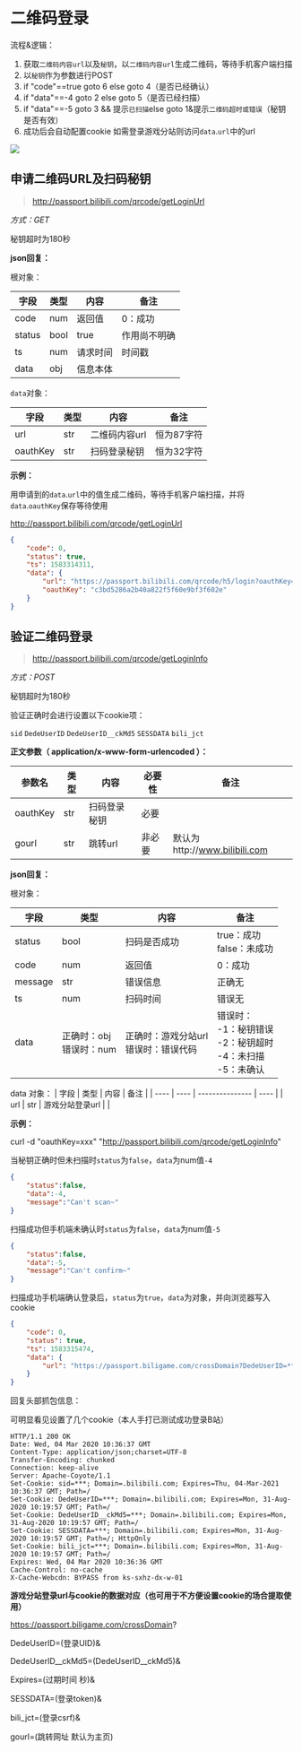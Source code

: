 # 二维码登录

流程&逻辑：

1. 获取`二维码内容url`以及`秘钥`，以`二维码内容url`生成二维码，等待手机客户端扫描
2. 以`秘钥`作为参数进行POST
3. if "code"==true goto 6                               else goto 4（是否已经确认）
4. if "data"==-4   goto 2                                else goto 5（是否已经扫描）
5. if "data"==-5   goto 3 && 提示`已扫描`else goto 1&提示`二维码超时或错误`（秘钥是否有效）
6. 成功后会自动配置cookie 如需登录游戏分站则访问`data`.`url`中的url

<img src="/imgs/2233login.png"/>



## 申请二维码URL及扫码秘钥 

> http://passport.bilibili.com/qrcode/getLoginUrl

*方式：GET*

秘钥超时为180秒

**json回复：**

根对象：

| 字段   | 类型 | 内容     | 备注         |
| ------ | ---- | -------- | ------------ |
| code   | num  | 返回值   | 0：成功      |
| status | bool | true     | 作用尚不明确 |
| ts     | num  | 请求时间 | 时间戳       |
| data   | obj  | 信息本体 |              |

`data`对象：

| 字段     | 类型  | 内容          | 备注       |
| -------- | ----- | ------------- | ---------- |
| url      | str   | 二维码内容url | 恒为87字符 |
| oauthKey | str   | 扫码登录秘钥  | 恒为32字符 |

**示例：**

用申请到的`data`.`url`中的值生成二维码，等待手机客户端扫描，并将`data`.`oauthKey`保存等待使用

http://passport.bilibili.com/qrcode/getLoginUrl
```json
{
	"code": 0,
	"status": true,
	"ts": 1583314311,
	"data": {
		"url": "https://passport.bilibili.com/qrcode/h5/login?oauthKey=c3bd5286a2b40a822f5f60e9bf3f602e",
		"oauthKey": "c3bd5286a2b40a822f5f60e9bf3f602e"
	}
}
```



## 验证二维码登录 

> http://passport.bilibili.com/qrcode/getLoginInfo

*方式：POST*

秘钥超时为180秒

验证正确时会进行设置以下cookie项：

`sid` `DedeUserID` `DedeUserID__ckMd5` `SESSDATA` `bili_jct`

**正文参数（ application/x-www-form-urlencoded ）：**

| 参数名   | 类型 | 内容         | 必要性 | 备注                          |
| -------- | ---- | ------------ | ------ | ----------------------------- |
| oauthKey | str  | 扫码登录秘钥 | 必要   |                               |
| gourl    | str  | 跳转url      | 非必要 | 默认为http://www.bilibili.com |

**json回复：**

根对象：

| 字段    | 类型                         | 内容                                      | 备注                                                         |
| ------- | ---------------------------- | ----------------------------------------- | ------------------------------------------------------------ |
| status  | bool                         | 扫码是否成功                              | true：成功<br />false：未成功                                |
| code    | num                          | 返回值                                    | 0：成功                                                      |
| message | str                          | 错误信息                                  | 正确无                                                       |
| ts      | num                          | 扫码时间                                  | 错误无                                                       |
| data    | 正确时：obj<br />错误时：num | 正确时：游戏分站url<br />错误时：错误代码 | 错误时：<br />-1：秘钥错误<br />-2：秘钥超时<br />-4：未扫描<br />-5：未确认 |

data 对象：
| 字段 | 类型 | 内容            | 备注 |
| ---- | ---- | --------------- | ---- |
| url  | str  | 游戏分站登录url |      |

**示例：**

curl -d "oauthKey=xxx" "http://passport.bilibili.com/qrcode/getLoginInfo"

当秘钥正确时但未扫描时`status`为`false`，`data`为num值`-4`

```json
{
    "status":false,
    "data":-4,
    "message":"Can't scan~"
}
```

扫描成功但手机端未确认时`status`为`false`，`data`为num值`-5`

```json
{
    "status":false,
    "data":-5,
    "message":"Can't confirm~"
}
```

扫描成功手机端确认登录后，`status`为`true`，`data`为对象，并向浏览器写入cookie

```json
{
	"code": 0,
	"status": true,
	"ts": 1583315474,
	"data": {
		"url": "https://passport.biligame.com/crossDomain?DedeUserID=***&DedeUserID__ckMd5=***&Expires=***&SESSDATA=***&bili_jct=***&gourl=http%3A%2F%2Fwww.bilibili.com"
	}
}
```

回复头部抓包信息：

可明显看见设置了几个cookie（本人手打已测试成功登录B站）

```http
HTTP/1.1 200 OK
Date: Wed, 04 Mar 2020 10:36:37 GMT
Content-Type: application/json;charset=UTF-8
Transfer-Encoding: chunked
Connection: keep-alive
Server: Apache-Coyote/1.1
Set-Cookie: sid=***; Domain=.bilibili.com; Expires=Thu, 04-Mar-2021 10:36:37 GMT; Path=/
Set-Cookie: DedeUserID=***; Domain=.bilibili.com; Expires=Mon, 31-Aug-2020 10:19:57 GMT; Path=/
Set-Cookie: DedeUserID__ckMd5=***; Domain=.bilibili.com; Expires=Mon, 31-Aug-2020 10:19:57 GMT; Path=/
Set-Cookie: SESSDATA=***; Domain=.bilibili.com; Expires=Mon, 31-Aug-2020 10:19:57 GMT; Path=/; HttpOnly
Set-Cookie: bili_jct=***; Domain=.bilibili.com; Expires=Mon, 31-Aug-2020 10:19:57 GMT; Path=/
Expires: Wed, 04 Mar 2020 10:36:36 GMT
Cache-Control: no-cache
X-Cache-Webcdn: BYPASS from ks-sxhz-dx-w-01
```

**游戏分站登录url与cookie的数据对应（也可用于不方便设置cookie的场合提取使用）**

https://passport.biligame.com/crossDomain?

DedeUserID=(登录UID)&

DedeUserID__ckMd5=(DedeUserID__ckMd5)&

Expires=(过期时间 秒)&

SESSDATA=(登录token)&

bili_jct=(登录csrf)&

gourl=(跳转网址 默认为主页)

